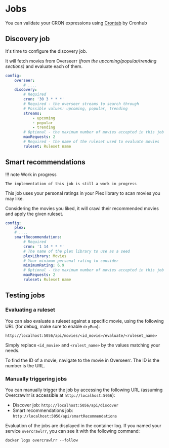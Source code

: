 # Jobs

You can validate your CRON expressions using [Crontab](https://crontab.cronhub.io/) by Cronhub

## Discovery job

It's time to configure the discovery job.

It will fetch movies from Overseerr _(from the upcoming/popular/trending sections)_ and evaluate each of them.

```yaml title="settings.yaml"
config:
    overseer:
        # ....
    discovery:
        # Required
        cron: '30 3 * * *'
        # Required - the overseer streams to search through
        # Possible values: upcoming, popular, trending
        streams:
            - upcoming
            - popular
            - trending
        # Optional - the maximum number of movies accepted in this job
        maxRequests: 2
        # Required - the name of the ruleset used to evaluate movies
        ruleset: Ruleset name
```

## Smart recommendations

!!! note Work in progress

    The implementation of this job is still a work in progress

This job uses your personal ratings in your Plex library to scan movies you may like.

Considering the movies you liked, it will crawl their recommended movies and apply the given ruleset.

```yaml title="settings.yaml"
config:
    plex:
    # ....
    smartRecommendations:
        # Required
        cron: '1 14 * * *'
        # The name of the plex library to use as a seed
        plexLibrary: Movies
        # Your minimum personal rating to consider
        minimumRating: 6.9
        # Optional - the maximum number of movies accepted in this job
        maxRequests: 2
        ruleset: Ruleset name
```

## Testing jobs

### Evaluating a ruleset

You can also evaluate a ruleset against a specific movie, using the following URL (for debug, make sure to enable `dryRun`):

```
http://localhost:5056/api/movies/<id_movie>/evaluate/<ruleset_name>
```

Simply replace `<id_movie>` and `<rulest_name>` by the values matching your needs.

To find the ID of a movie, navigate to the movie in Overseerr. The ID is the number is the URL.

### Manually triggering jobs

You can manually trigger the job by accessing the following URL (assuming Overcrawlrr is accessible at `http://localhost:5056`):

-   Discover job: `http://localhost:5056/api/discover`
-   Smart recommendations job: `http://localhost:5056/api/smartRecommendations`

Evaluation of the jobs are displayed in the container log. If you named your service `overcrawlrr`, you can see it with the following command:

```shell
docker logs overcrawlrr --follow
```
